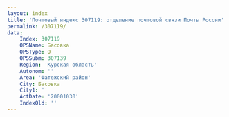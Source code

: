 ```yaml
---
layout: index
title: 'Почтовый индекс 307119: отделение почтовой связи Почты России'
permalink: /307119/
data:
    Index: 307119
    OPSName: Басовка
    OPSType: О
    OPSSubm: 307139
    Region: 'Курская область'
    Autonom: ''
    Area: 'Фатежский район'
    City: Басовка
    City1: ''
    ActDate: '20001030'
    IndexOld: ''
---
```

